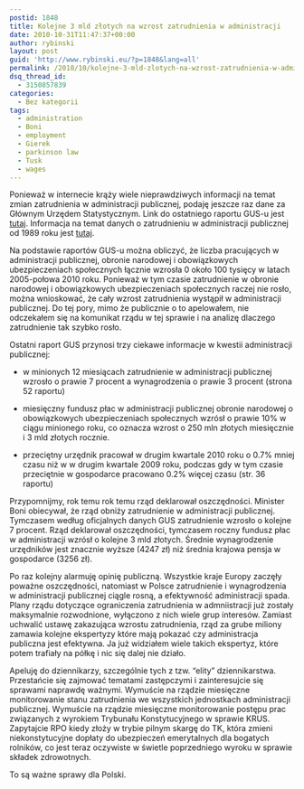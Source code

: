 ```yaml
---
postid: 1848
title: Kolejne 3 mld złotych na wzrost zatrudnienia w administracji
date: 2010-10-31T11:47:37+00:00
author: rybinski
layout: post
guid: 'http://www.rybinski.eu/?p=1848&lang=all'
permalink: /2010/10/kolejne-3-mld-zlotych-na-wzrost-zatrudnienia-w-administracji/
dsq_thread_id:
  - 3150857839
categories:
  - Bez kategorii
tags:
  - administration
  - Boni
  - employment
  - Gierek
  - parkinson law
  - Tusk
  - wages
---
```

Ponieważ w internecie krąży wiele nieprawdziwych informacji na temat zmian zatrudnienia w administracji publicznej, podaję jeszcze raz dane za Głównym Urzędem Statystycznym. Link do ostatniego raportu GUS-u jest [tutaj](http://www.stat.gov.pl/gus/5840_685_PLK_HTML.htm). Informacja na temat danych o zatrudnieniu w administracji publicznej od 1989 roku jest [tutaj](http://www.rybinski.eu/?p=1490&lang=pl).

Na podstawie raportów GUS-u można obliczyć, że liczba pracujących w administracji publicznej, obronie narodowej i obowiązkowych ubezpieczeniach społecznych łącznie wzrosła 0 około 100 tysięcy w latach 2005-połowa 2010 roku. Ponieważ w tym czasie zatrudnienie w obronie narodowej i obowiązkowych ubezpieczeniach społecznych raczej nie rosło, można wnioskować, że cały wzrost zatrudnienia wystąpił w administracji publicznej. Do tej pory, mimo że publicznie o to apelowałem, nie odczekałem się na komunikat rządu w tej sprawie i na analizę dlaczego zatrudnienie tak szybko rosło.

Ostatni raport GUS przynosi trzy ciekawe informacje w kwestii administracji publicznej:

- w minionych 12 miesiącach zatrudnienie w administracji publicznej wzrosło o prawie 7 procent a wynagrodzenia o prawie 3 procent (strona 52 raportu)

- miesięczny fundusz płac w administracji publicznej obronie narodowej o obowiązkowych ubezpieczeniach społecznych wzrósł o prawie 10% w ciągu minionego roku, co oznacza wzrost o 250 mln złotych miesięcznie i 3 mld złotych rocznie.

- przeciętny urzędnik pracował w drugim kwartale 2010 roku o 0.7% mniej czasu niż w w drugim kwartale 2009 roku, podczas gdy w tym czasie przeciętnie w gospodarce pracowano 0.2% więcej czasu (str. 36 raportu)

<!--more-->

Przypomnijmy, rok temu rok temu rząd deklarował oszczędności. Minister Boni obiecywał, że rząd obniży zatrudnienie w administracji publicznej. Tymczasem według oficjalnych danych GUS zatrudnienie wzrosło o kolejne 7 procent. Rząd deklarował oszczędności, tymczasem roczny fundusz płac w administracji wzrósł o kolejne 3 mld złotych. Średnie wynagrodzenie urzędników jest znacznie wyższe (4247 zł) niż średnia krajowa pensja w gospodarce (3256 zł).

Po raz kolejny alarmuję opinię publiczną. Wszystkie kraje Europy zaczęły poważne oszczędności, natomiast w Polsce zatrudnienie i wynagrodzenia w administracji publicznej ciągle rosną, a efektywność administracji spada. Plany rządu dotyczące ograniczenia zatrudnienia w admniistracji już zostały maksymalnie rozwodnione, wyłączono z nich wiele grup interesów. Zamiast uchwalić ustawę zakazująca wzrostu zatrudnienia, rząd za grube miliony zamawia kolejne ekspertyzy które mają pokazać czy administracja publiczna jest efektywna. Ja już widziałem wiele takich ekspertyz, które potem trafiały na półkę i nic się dalej nie działo.

Apeluję do dziennikarzy, szczególnie tych z tzw. “elity” dziennikarstwa. Przestańcie się zajmować tematami zastępczymi i zainteresujcie się sprawami naprawdę ważnymi. Wymuście na rządzie miesięczne monitorowanie stanu zatrudnienia we wszystkich jednostkach administracji publicznej. Wymuście na rządzie miesięczne monitorowanie postępu prac związanych z wyrokiem Trybunału Konstytucyjnego w sprawie KRUS. Zapytajcie RPO kiedy złoży w trybie pilnym skargę do TK, która zmieni niekonstytucyjne dopłaty do ubezpieczeń emerytalnych dla bogatych rolników, co jest teraz oczywiste w świetle poprzedniego wyroku w sprawie składek zdrowotnych.

To są ważne sprawy dla Polski.

